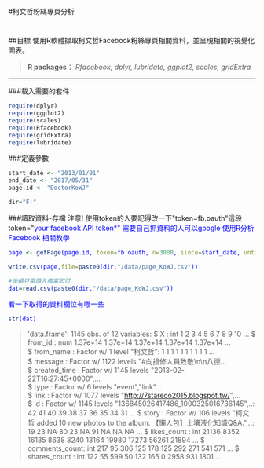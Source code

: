 #柯文哲粉絲專頁分析
#

##目標
使用R軟體擷取柯文哲Facebook粉絲專頁相關資料，並呈現相關的視覺化圖表。

>**R packages**：
>*Rfacebook, dplyr, lubridate, ggplot2, scales, gridExtra*




-------------------------------------------------
###載入需要的套件

```r
require(dplyr)
require(ggplot2)
require(scales)
require(Rfacebook)
require(gridExtra)
require(lubridate)
```

###定義參數

```r
start_date <- "2013/01/01"
end_date <- "2017/05/31"
page.id <- "DoctorKoWJ"

dir="F:"
```

###讀取資料-存檔
注意!
使用token的人要記得改一下"token=fb.oauth"這段
token="<font color="blue">your facebook API token*<font>"
需要自己抓資料的人可以google  使用R分析Facebook   相關教學

```r
page <- getPage(page.id, token=fb.oauth, n=3000, since=start_date, until=end_date)

write.csv(page,file=paste0(dir,"/data/page_KoWJ.csv"))

#後續只需讀入檔案即可
dat=read.csv(paste0(dir,"/data/page_KoWJ.csv"))
```

看一下取得的資料欄位有哪一些
```r
str(dat)
```
>'data.frame':   1145 obs. of  12 variables:
 $ X             : int  1 2 3 4 5 6 7 8 9 10 ...
 $ from_id       : num  1.37e+14 1.37e+14 1.37e+14 1.37e+14 1.37e+14 ...  
 $ from_name     : Factor w/ 1 level "柯文哲": 1 1 1 1 1 1 1 1 1 1 ...  
 $ message       : Factor w/ 1122 levels "#向搶修人員致敬\n\n八德...  
 $ created_time  : Factor w/ 1145 levels "2013-02-22T16:27:45+0000",...  
 $ type          : Factor w/ 6 levels "event","link"...  
 $ link          : Factor w/ 1077 levels "http://7stareco2015.blogspot.tw/",...  
 $ id            : Factor w/ 1145 levels "136845026417486_1000325016736145",..: 42 41 40 39 38 37 36 35 34 31 ...
 $ story         : Factor w/ 106 levels "柯文哲 added 10 new photos to the album: 【懶人包】土壤液化知識Q&A.",..: 19 23 NA 80 23 NA 91 NA NA NA ...
 $ likes_count   : int  21136 8352 16135 8638 8240 13164 19980 17273 56261 21894 ...
 $ comments_count: int  217 95 306 125 178 125 292 271 541 571 ...
 $ shares_count  : int  122 55 599 50 132 165 0 2958 931 1801 ...